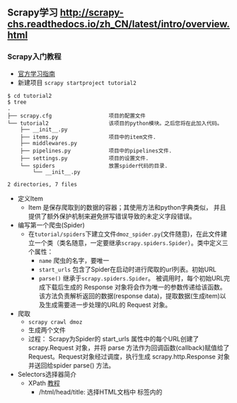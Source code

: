 Scrapy学习 
http://scrapy-chs.readthedocs.io/zh_CN/latest/intro/overview.html
------------

### Scrapy入门教程
- [官方学习指南](https://wiki.python.org/moin/BeginnersGuide)
- 新建项目 `scrapy startproject tutorial2`
```
$ cd tutorial2
$ tree
.
├── scrapy.cfg                  项目的配置文件
└── tutorial2                   该项目的python模块。之后您将在此加入代码。
    ├── __init__.py
    ├── items.py                项目中的item文件.
    ├── middlewares.py
    ├── pipelines.py            项目中的pipelines文件.
    ├── settings.py             项目的设置文件.
    └── spiders                 放置spider代码的目录.
        └── __init__.py

2 directories, 7 files
```
- 定义Item
    + Item 是保存爬取到的数据的容器；其使用方法和python字典类似， 并且提供了额外保护机制来避免拼写错误导致的未定义字段错误。
- 编写第一个爬虫(Spider)
    + 在`tutorial/spiders`下建立文件`dmoz_spider.py`(文件随意)，在此文件建立一个类（类名随意，一定要继承`scrapy.spiders.Spider`）。类中定义三个属性：
        * `name` 爬虫的名字，要唯一
        * `start_urls` 包含了Spider在启动时进行爬取的url列表。初始URL
        * `parse()` 继承于`scrapy.spiders.Spider`。 被调用时，每个初始URL完成下载后生成的 Response 对象将会作为唯一的参数传递给该函数。 该方法负责解析返回的数据(response data)，提取数据(生成item)以及生成需要进一步处理的URL的 Request 对象。
- 爬取 
    + `scrapy crawl dmoz`
    + 生成两个文件
    + 过程： Scrapy为Spider的 start_urls 属性中的每个URL创建了 scrapy.Request 对象，并将 parse 方法作为回调函数(callback)赋值给了Request。Request对象经过调度，执行生成 scrapy.http.Response 对象并送回给spider parse() 方法。
- Selectors选择器简介
    + XPath [教程](http://www.w3school.com.cn/xpath/index.asp)
        * /html/head/title: 选择HTML文档中 <head> 标签内的 <title> 元素
        * /html/head/title/text(): 选择上面提到的 <title> 元素的文字
        * //td: 选择所有的 <td> 元素
        * //div[@class="mine"]: 选择所有具有 class="mine" 属性的 div 元素
    + Selector四个基本的方法
        * xpath(): 传入xpath表达式，返回该表达式所对应的所有节点的selector list列表 。
        * css(): 传入CSS表达式，返回该表达式所对应的所有节点的selector list列表.
        * extract(): 序列化该节点为unicode字符串并返回list。
        * re(): 根据传入的正则表达式对数据进行提取，返回unicode字符串list列表。
    + 在Shell中尝试Selector选择器
        * `scrapy shell "http://www.dmoz.org/Computers/Programming/Languages/Python/Books/"`  直接进入IPython
        * 得到一些本地变量
            - `response`  `response.body` `response.headers`
            - `sel`
                + sel.xpath('//title')
                + sel.xpath('//title').extract()
                + sel.xpath('//title/text()').extract()
                + sel.xpath('//title/text()').re('(\w+):')
                + sel.xpath('//ul/li/a/text()').extract()
                + sel.xpath('//ul/li/a/@href').extract()
        + 提取数据
            * firebug
        + 使用item
- 保存数据 `scrapy crawl dmoz -o items.json`

### 命令行工具
- 在命令行直接`scrapy`会看见，可用命令，在项目目录外和内可用命令是不同的。
- 全局命令
    + startproject
    + setting 
    + runspider
    + shell
    + fetch
    + view
    + version
- 项目(Project-only)命令
    + crawl
    + check
    + list
    + edit
    + parse
    + genspider
    + deploy
    + bench
- 帮助 `scrapy <command> -h` `scrapy  -h`
- `startproject`   `scrapy startproject <project_name>`
- `genspider`   `scrapy genspider [-t template] <name> <domain>`
    + `scrapy genspider -l`  查看有哪些模板
        ```
        $ scrapy genspider -l
        Available templates:
          basic
          crawl
          csvfeed
          xmlfeed
        ```
    + `scrapy genspider -d crawl`  查看具体模板的代码
    + `scrapy genspider -t basic example example.com`  在当前项目中创建一个name为**example**，start_urls是http://example.com/的爬虫（也就是在spiders/目录下建立一个文件）
- `crawl`   `scrapy crawl <spider>`
- `check`   `scrapy check [-l] <spider>`
- `list`    `scrapy list`  列出项目中可用的爬虫
- `edit`    `scrapy edit <spider>` 快捷编辑爬虫
- `fetch`   `scrapy fetch <url>`  使用Scrapy下载器(downloader)下载给定的URL，并将获取到的内容送到标准输出。
    + `scrapy fetch --headers --nolog http://www.baidu.com`
- `view`    `scrapy view <url>`  爬去页面并在浏览器中显示
- `shell`   `scrapy shell <url>` 
- `parse`   `scrapy parse <url> [options]`    ???
- `settings`  `scrapy settings [options]`   
    + `scrapy settings --get BOT_NAME`  获得项目对应的设置值
- `runspider`   `scrapy runspider <spider_file.py>`  在未创建项目的情况下，运行一个编写在Python文件中的spider。  ???
- 自定义项目命令  ???


### Items
- 爬取的主要目标就是从非结构性的数据源提取结构性数据
- Item的API与dictAPI类似
```
class Product(scrapy.item.Item):
    name = scrapy.Field()
    price = scrapy.Field()
product = Product(name='Desktop PC', price=1000)
product['name']
product.get('name')
product.get('names', 'no set')
'name' in product
product.keys()
product.items()
product2 = Product(product)                             # 复制
dict(product)                                           # 根据item创建字典(dict)
Product({'name': 'Laptop PC', 'price': 1500})           # 根据字典(dict)创建item    
product.fields                    # 相对于字典，Item唯一额外添加的属性。                      
```
- 扩展Item
```
class DiscountedProduct(Product):
    discount_percent = scrapy.Field(serializer=str)
    discount_expiration_date = scrapy.Field()
class SpecificProduct(Product):
    name = scrapy.Field(Product.fields['name'], serializer=my_serializer)
```

### Spiders
- Spider类定义了如何爬取某个(或某些)网站。包括了爬取的动作(例如:是否跟进链接)以及如何从网页的内容中提取结构化数据(爬取item)。 换句话说，Spider就是您定义爬取的动作及分析某个网页(或者是有些网页)的地方。
- Spider爬取的循环的过程：
    1. 以初始的URL初始化Request，并设置回调函数。 当该request下载完毕并返回时，将生成response，并作为参数传给该回调函数。 spider中初始的request是通过调用 start_requests() 来获取的。 start_requests() 读取 start_urls 中的URL， 并以 parse 为回调函数生成 Request 。
    2. 在回调函数内分析返回的(网页)内容，返回 Item 对象或者 Request 或者一个包括二者的可迭代容器。 返回的Request对象之后会经过Scrapy处理，下载相应的内容，并调用设置的callback函数(函数可相同)。
    3. 在回调函数内，您可以使用 选择器(Selectors) (您也可以使用BeautifulSoup, lxml 或者您想用的任何解析器) 来分析网页内容，并根据分析的数据生成item。
    4. 最后，由spider返回的item将被存到数据库(由某些 Item Pipeline 处理)或使用 Feed exports 存入到文件中。
- Spider参数
    + `-a`   `scrapy crawl myspider -a category=electronics` 在Spider构造器中获取参数：
    ```
    import scrapy

    class MySpider(Spider):
        name = 'myspider'

        def __init__(self, category=None, *args, **kwargs):
            super(MySpider, self).__init__(*args, **kwargs)
            self.start_urls = ['http://www.example.com/categories/%s' % category]
            # ...
    ```

    + 通过[scrapyd](http://scrapyd.readthedocs.io/en/stable/)获得

- 内置Spider参考手册
    + Scrapy提供多种方便的通用spider供您继承使用。都在`scrapy.spiders`下.
    + `Spider`  `scrapy.spiders.Spider` / `scrapy.Spider`   基础spider，每个其他的spider必须继承自该类(包括Scrapy自带的其他spider以及您自己编写的spider)。
    + `CrawlSpider`  `scrapy.spiders.CrawlSpider`  爬取一般网站常用的spider。其定义了一些规则(rule)来提供跟进link的方便的机制。 
        * `rules`  `scrapy.spiders.Rule`的list
        * `parse_start_url(response)`

    + `XMLFeedSpider`  `scrapy.spiders.XMLFeedSpider`
    + `CSVFeedSpider`   `scrapy.contrib.spiders.CSVFeedSpider`  除了其按行遍历而不是节点之外其他和XMLFeedSpider十分类似。 而其在每次迭代时调用的是 parse_row()
    + `SitemapSpider`  `scrapy.spiders.SitemapSpider`  通过 Sitemaps 来发现爬取的URL。其支持嵌套的sitemap，并能从 robots.txt 中获取sitemap的url。
    




### 选择器(Selectors)
- 通过特定的 XPath 或者 CSS 表达式来“选择” HTML文件中的某个部分。
- Scrapy选择器构建于 lxml 库之上，这意味着它们在速度和解析准确性上非常相似。

### Item Loaders
-  Items 提供保存抓取数据的 容器 ， 而 Item Loaders提供的是 填充 容器的机制。

### Scrapy终端(Scrapy shell)

### Item Pipeline

### Feed exports

### Link Extractors
- Link Extractors 是用于从网页(scrapy.http.Response )中抽取会被follow的链接的对象。

### Logging

### 数据收集(Stats Collection)

### 发送email

### Telnet终端(Telnet Console)

scrapy使用记录
-----------
- 新建爬虫 `scrapy startproject spidername` 
`scrapy crawl mininova -o scraped_data.json`  中mininova是由name定义
